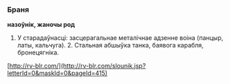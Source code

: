 ### Браня
**назоўнік, жаночы род**

1. У старадаўнасці: засцерагальнае металічнае адзенне воіна (панцыр, латы, кальчуга). 2. Стальная абшыўка танка, баявога карабля, бронецягніка.

<a rel="author">[http://rv-blr.com/](http://rv-blr.com/slounik.jsp?letterId=0&maskId=0&pageId=415)</a>
